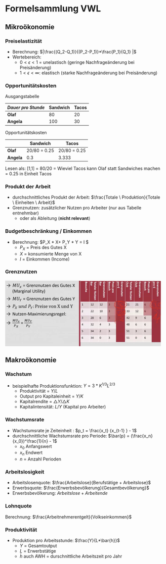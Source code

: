 # Formelsammlung VWL



## Mikroökonomie

### Preiselastizität

- Berechnung: $|\frac{(Q_2-Q_1)}{(P_2-P_1)}*\frac{P_1}{Q_1} |$
- Wertebereich: 
    - $0 < \epsilon <1$ = unelastisch (geringe Nachfrageänderung bei Preisänderung)
    - $1 < \epsilon < \infty$: elastisch (starke Nachfrageänderung bei Preisänderung)

### Opportunitätskosten

Ausgangstabelle

| *Dauer pro Stunde* | Sandwich | Tacos |
| ------------------ | -------- | ----- |
| **Olaf**           | 80       | 20    |
| **Angela**         | 100      | 30    |

Opportunitätskosten

|            | Sandwich     | Tacos        |
| ---------- | ------------ | ------------ |
| **Olaf**   | 20/80 = 0.25 | 20/80 = 0.25 |
| **Angela** | 0.3          | 3.333        |

Lesen als: [1,1] = 80/20 = Wieviel Tacos kann Olaf statt Sandwiches machen = 0.25 in Einheit Tacos 

### Produkt der Arbeit

- durchschnittliches Produkt der Arbeit: $\frac{Totale \ Produktion}{Totale \ Einheiten \ Arbeit}$
- Grenznutzen: zusätzlicher Nutzen pro Arbeiter (nur aus Tabelle entnehmbar)
    - oder als Ableitung (**nicht relevant**)

### Budgetbeschränkung / Einkommen

- Berechnung: $P_X * X+ P_Y *  Y = I $
    - $P_X$ = Preis des Gutes X
    - *X* = konsumierte Menge von X
    - $I$ = Einkommen (Income)

### Grenznutzen

![22-02-03_16-32](../images/22-02-03_16-32.jpg)

## Makroökonomie

### Wachstum

- beispielhafte Produktionsfunktion: $Y = 3*K^{1/3} L^{2/3}$
    - Produktivität = $Y/L$
    - Output pro Kapitaleinheit = $Y / K$
    - Kapitalrendite = $\triangle Y / \triangle K$
    - Kapitalintensität: $L/Y$ (Kapital pro Arbeiter)

### Wachstumsrate

- Wachstumsrate je Zeiteinheit : $p_t = \frac{x_t} {x_{t-1} } - 1$
- durchschnittliche Wachstumsrate pro Periode: $\bar{p} = (\frac{x_n}{x_0})^\frac{1}{n} - 1$ 
    - $x_0$ Anfangswert
    - $x_n$ Endwert
    - $n$  = Anzahl Perioden

### Arbeitslosigkeit

- Arbeitslosenquote: $\frac{Arbeitslose}{Berufstätige + Arbeitslose}$
- Erwerbsquote: $\frac{Erwerbsbevölkerung}{Gesamtbevölkerung}$
- Erwerbsbevölkerung: $Arbeitslose + Arbeitende$

### Lohnquote

Berechnung: $\frac{Arbeitnehmerentgelt}{Volkseinkommen}$

### Produktivität

- Produktion pro Arbeitsstunde: $\frac{Y}{L*\bar{h}}$
    - $Y$ = Gesamtoutput
    - $L$ = Erwerbstätige 
    - $\bar{h}$ auch AWH = durschnittliche Arbeitszeit pro Jahr


